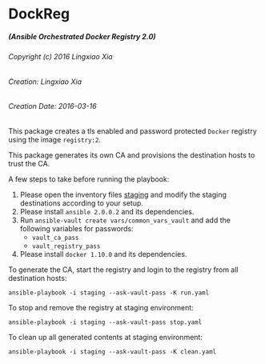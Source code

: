 DockReg
================================================================================
##### (Ansible Orchestrated Docker Registry 2.0)

###### Copyright (c) 2016 Lingxiao Xia
###### Creation: Lingxiao Xia
###### Creation Date: 2016-03-16

This package creates a tls enabled and password protected `Docker` registry using the image `registry:2`. 

This package generates its own CA and provisions the destination hosts to trust the CA.

A few steps to take before running the playbook:
1. Please open the inventory files [staging](staging) and modify the staging destinations according to your setup.
2. Please install `ansible 2.0.0.2` and its dependencies.
3. Run `ansible-vault create vars/common_vars_vault` and add the following variables for passwords:
    * `vault_ca_pass`
    * `vault_registry_pass`
4. Please install `docker 1.10.0` and its dependencies.

To generate the CA, start the registry and login to the registry from all destination hosts:
```
ansible-playbook -i staging --ask-vault-pass -K run.yaml
```

To stop and remove the registry at staging environment:
```
ansible-playbook -i staging --ask-vault-pass stop.yaml
```

To clean up all generated contents at staging environment:
```
ansible-playbook -i staging --ask-vault-pass -K clean.yaml
```
